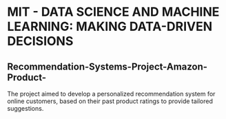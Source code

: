 # MIT - DATA SCIENCE AND MACHINE LEARNING: MAKING DATA-DRIVEN DECISIONS
## Recommendation-Systems-Project-Amazon-Product-
The project aimed to develop a personalized recommendation system for online customers, based on their past product ratings to provide tailored suggestions.
